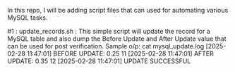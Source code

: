 In this repo, I will be adding script files that can used for automating various MySQL tasks.

#1 : update_records.sh : This simple script will update the record for a MySQL table and also dump the Before Update and After Update value that can be used for post verification.
Sample o/p:
cat mysql_update.log 
[2025-02-28 11:47:01] BEFORE UPDATE: 0.25       11
[2025-02-28 11:47:01] AFTER UPDATE: 0.35        12
[2025-02-28 11:47:01] UPDATE SUCCESSFUL
